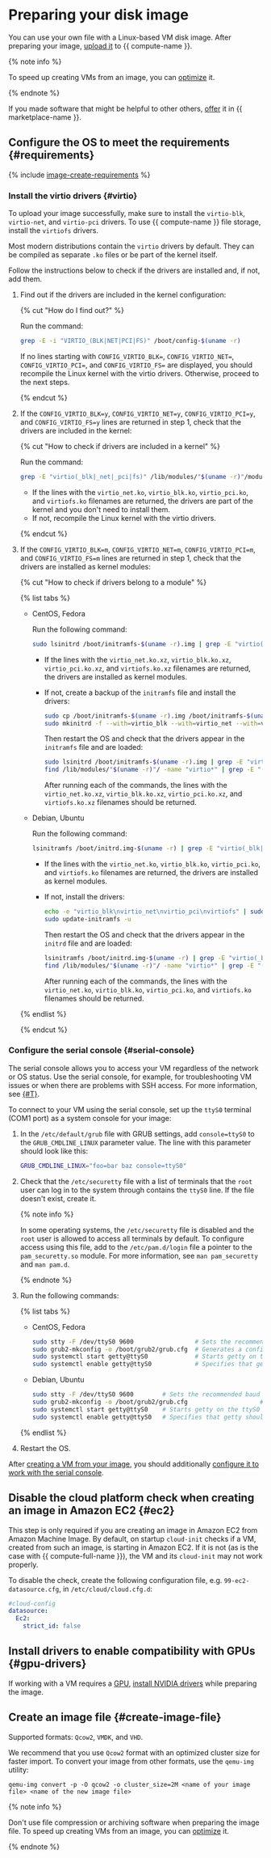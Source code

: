 # Preparing your disk image

You can use your own file with a Linux-based VM disk image. After preparing your image, [upload it](upload.md) to {{ compute-name }}.

{% note info %}

To speed up creating VMs from an image, you can [optimize](../../concepts/image.md#images-optimized-for-deployment) it.

{% endnote %}


If you made software that might be helpful to other others, [offer](../../../marketplace/operations/create-product.md) it in {{ marketplace-name }}.


## Configure the OS to meet the requirements {#requirements}

{% include [image-create-requirements](../../../_includes/compute/image-create-requirements.md) %}

### Install the virtio drivers {#virtio}

To upload your image successfully, make sure to install the `virtio-blk`, `virtio-net`, and `virtio-pci` drivers. To use {{ compute-name }} file storage, install the `virtiofs` drivers.

Most modern distributions contain the `virtio` drivers by default. They can be compiled as separate `.ko` files or be part of the kernel itself.

Follow the instructions below to check if the drivers are installed and, if not, add them.

1. Find out if the drivers are included in the kernel configuration:

   {% cut "How do I find out?" %}

   Run the command:
   ```sh
   grep -E -i "VIRTIO_(BLK|NET|PCI|FS)" /boot/config-$(uname -r)
   ```

   If no lines starting with `CONFIG_VIRTIO_BLK=`, `CONFIG_VIRTIO_NET=`, `CONFIG_VIRTIO_PCI=`, and `CONFIG_VIRTIO_FS=` are displayed, you should recompile the Linux kernel with the virtio drivers. Otherwise, proceed to the next steps.

   {% endcut %}

1. If the `CONFIG_VIRTIO_BLK=y`, `CONFIG_VIRTIO_NET=y`, `CONFIG_VIRTIO_PCI=y`, and `CONFIG_VIRTIO_FS=y` lines are returned in step 1, check that the drivers are included in the kernel:

   {% cut "How to check if drivers are included in a kernel" %}

   Run the command:
   ```sh
   grep -E "virtio(_blk|_net|_pci|fs)" /lib/modules/"$(uname -r)"/modules.builtin
   ```

   * If the lines with the `virtio_net.ko`, `virtio_blk.ko`, `virtio_pci.ko`, and `virtiofs.ko` filenames are returned, the drivers are part of the kernel and you don't need to install them.
   * If not, recompile the Linux kernel with the virtio drivers.

   {% endcut %}

1. If the `CONFIG_VIRTIO_BLK=m`, `CONFIG_VIRTIO_NET=m`, `CONFIG_VIRTIO_PCI=m`, and `CONFIG_VIRTIO_FS=m` lines are returned in step 1, check that the drivers are installed as kernel modules:

   {% cut "How to check if drivers belong to a module" %}

   {% list tabs %}

   - CentOS, Fedora

      Run the following command:

      ```sh
      sudo lsinitrd /boot/initramfs-$(uname -r).img | grep -E "virtio(_blk|_net|_pci|fs)"
      ```

      * If the lines with the `virtio_net.ko.xz`, `virtio_blk.ko.xz`, `virtio_pci.ko.xz`, and `virtiofs.ko.xz` filenames are returned, the drivers are installed as kernel modules.
      * If not, create a backup of the `initramfs` file and install the drivers:

         ```sh
         sudo cp /boot/initramfs-$(uname -r).img /boot/initramfs-$(uname -r).img.bak
         sudo mkinitrd -f --with=virtio_blk --with=virtio_net --with=virtio_pci --with=virtiofs /boot/initramfs-$(uname -r).img $(uname -r)
         ```

         Then restart the OS and check that the drivers appear in the `initramfs` file and are loaded:

         ```sh
         sudo lsinitrd /boot/initramfs-$(uname -r).img | grep -E "virtio(_blk|_net|_pci|fs)"
         find /lib/modules/"$(uname -r)"/ -name "virtio*" | grep -E "(blk|net|pci|fs)"
         ```

         After running each of the commands, the lines with the `virtio_net.ko.xz`, `virtio_blk.ko.xz`, `virtio_pci.ko.xz`, and `virtiofs.ko.xz` filenames should be returned.

   - Debian, Ubuntu

      Run the following command:

      ```sh
      lsinitramfs /boot/initrd.img-$(uname -r) | grep -E "virtio(_blk|_net|_pci|fs)"
      ```
      * If the lines with the `virtio_net.ko`, `virtio_blk.ko`, `virtio_pci.ko`, and `virtiofs.ko` filenames are returned, the drivers are installed as kernel modules.
      * If not, install the drivers:

         ```sh
         echo -e "virtio_blk\nvirtio_net\nvirtio_pci\nvirtiofs" | sudo tee -a /etc/initramfs-tools/modules
         sudo update-initramfs -u
         ```

         Then restart the OS and check that the drivers appear in the `initrd` file and are loaded:

         ```sh
         lsinitramfs /boot/initrd.img-$(uname -r) | grep -E "virtio(_blk|_net|_pci|fs)"
         find /lib/modules/"$(uname -r)"/ -name "virtio*" | grep -E "(blk|net|pci|fs)"
         ```

         After running each of the commands, the lines with the `virtio_net.ko`, `virtio_blk.ko`, `virtio_pci.ko`, and `virtiofs.ko` filenames should be returned.

   {% endlist %}

   {% endcut %}

### Configure the serial console {#serial-console}

The serial console allows you to access your VM regardless of the network or OS status. Use the serial console, for example, for troubleshooting VM issues or when there are problems with SSH access. For more information, see [{#T}](../serial-console/index.md).

To connect to your VM using the serial console, set up the `ttyS0` terminal (COM1 port) as a system console for your image:

1. In the `/etc/default/grub` file with GRUB settings, add `console=ttyS0` to the `GRUB_CMDLINE_LINUX` parameter value. The line with this parameter should look like this:

   ```sh
   GRUB_CMDLINE_LINUX="foo=bar baz console=ttyS0"
   ```

1. Check that the `/etc/securetty` file with a list of terminals that the `root` user can log in to the system through contains the `ttyS0` line. If the file doesn't exist, create it.

   {% note info %}

   In some operating systems, the `/etc/securetty` file is disabled and the `root` user is allowed to access all terminals by default. To configure access using this file, add to the `/etc/pam.d/login` file a pointer to the `pam_securetty.so` module. For more information, see `man pam_securetty` and `man pam.d`.

   {% endnote %}

1. Run the following commands:

   {% list tabs %}

   - CentOS, Fedora

      ```sh
      sudo stty -F /dev/ttyS0 9600                 # Sets the recommended baud rate for the ttyS0 terminal at 9600
      sudo grub2-mkconfig -o /boot/grub2/grub.cfg  # Generates a configuration file for GRUB
      sudo systemctl start getty@ttyS0             # Starts getty on the ttyS0 terminal
      sudo systemctl enable getty@ttyS0            # Specifies that getty should be run every time the OS is started
      ```

   - Debian, Ubuntu

      ```sh
      sudo stty -F /dev/ttyS0 9600        # Sets the recommended baud rate for the ttyS0 terminal at 9600
      sudo grub2-mkconfig -o /boot/grub2/grub.cfg                    # Generates a configuration file for GRUB
      sudo systemctl start getty@ttyS0    # Starts getty on the ttyS0 terminal
      sudo systemctl enable getty@ttyS0   # Specifies that getty should be run every time the OS is started
      ```

   {% endlist %}

1. Restart the OS.

After [creating a VM from your image](upload.md#create-vm-from-user-image), you should additionally [configure it to work with the serial console](../serial-console/index.md).

## Disable the cloud platform check when creating an image in Amazon EC2 {#ec2}

This step is only required if you are creating an image in Amazon EC2 from Amazon Machine Image. By default, on startup `cloud-init` checks if a VM, created from such an image, is starting in Amazon EC2. If it is not (as is the case with {{ compute-full-name }}), the VM and its `cloud-init` may not work properly.

To disable the check, create the following configuration file, e.g. `99-ec2-datasource.cfg`, in `/etc/cloud/cloud.cfg.d`:

```yaml
#cloud-config
datasource:
  Ec2:
    strict_id: false
```

## Install drivers to enable compatibility with GPUs {#gpu-drivers}

If working with a VM requires a [GPU](../../concepts/gpus.md), [install NVIDIA drivers](../vm-operate/install-nvidia-drivers.md) while preparing the image.

## Create an image file {#create-image-file}

Supported formats: `Qcow2`, `VMDK`, and `VHD`.

We recommend that you use `Qcow2` format with an optimized cluster size for faster import. To convert your image from other formats, use the `qemu-img` utility:

```
qemu-img convert -p -O qcow2 -o cluster_size=2M <name of your image file> <name of the new image file>
```

{% note info %}

Don't use file compression or archiving software when preparing the image file. To speed up creating VMs from an image, you can [optimize](../../concepts/image.md#images-optimized-for-deployment) it.

{% endnote %}
